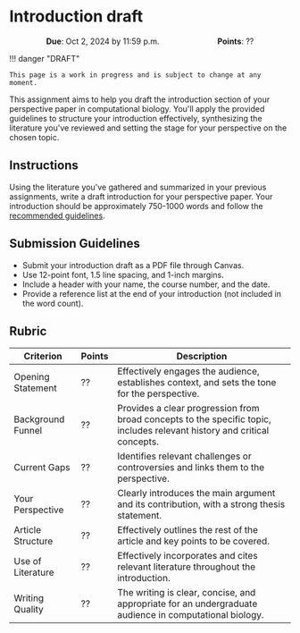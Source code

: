 # Introduction draft

<p style="text-align: center;">
    <object hspace="50">
        <strong>Due</strong></a>: Oct 2, 2024 by 11:59 p.m.
    </object>
    <object hspace="50">
        <strong>Points</strong></a>: ??
    </object>
</p>

!!! danger "DRAFT"

    This page is a work in progress and is subject to change at any moment.

This assignment aims to help you draft the introduction section of your perspective paper in computational biology.
You'll apply the provided guidelines to structure your introduction effectively, synthesizing the literature you've reviewed and setting the stage for your perspective on the chosen topic.

## Instructions

Using the literature you've gathered and summarized in your previous assignments, write a draft introduction for your perspective paper.
Your introduction should be approximately 750-1000 words and follow the [recommended guidelines](/assessments/paper/guidelines/components/intro/).

## Submission Guidelines

-   Submit your introduction draft as a PDF file through Canvas.
-   Use 12-point font, 1.5 line spacing, and 1-inch margins.
-   Include a header with your name, the course number, and the date.
-   Provide a reference list at the end of your introduction (not included in the word count).

## Rubric

| Criterion | Points | Description |
|-----------|--------|-------------|
| Opening Statement | ?? | Effectively engages the audience, establishes context, and sets the tone for the perspective. |
| Background Funnel | ?? | Provides a clear progression from broad concepts to the specific topic, includes relevant history and critical concepts. |
| Current Gaps | ?? | Identifies relevant challenges or controversies and links them to the perspective. |
| Your Perspective | ?? | Clearly introduces the main argument and its contribution, with a strong thesis statement. |
| Article Structure | ?? | Effectively outlines the rest of the article and key points to be covered. |
| Use of Literature | ?? | Effectively incorporates and cites relevant literature throughout the introduction. |
| Writing Quality | ?? | The writing is clear, concise, and appropriate for an undergraduate audience in computational biology. |
